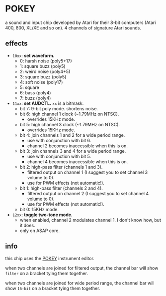 # POKEY

a sound and input chip developed by Atari for their 8-bit computers (Atari 400, 800, XL/XE and so on). 4 channels of signature Atari sounds.

## effects

- `10xx`: **set waveform.**
  - 0: harsh noise (poly5+17)
  - 1: square buzz (poly5)
  - 2: weird noise (poly4+5)
  - 3: square buzz (poly5)
  - 4: soft noise (poly17)
  - 5: square
  - 6: bass (poly4)
  - 7: buzz (poly4)
- `11xx`: **set AUDCTL.** `xx` is a bitmask.
  - bit 7: 9-bit poly mode. shortens noise.
  - bit 6: high channel 1 clock (~1.79MHz on NTSC).
    - overrides 15KHz mode.
  - bit 5: high channel 3 clock (~1.79MHz on NTSC).
    - overrides 15KHz mode.
  - bit 4: join channels 1 and 2 for a wide period range.
    - use with conjunction with bit 6.
    - channel 2 becomes inaccessible when this is on.
  - bit 3: join channels 3 and 4 for a wide period range.
    - use with conjunction with bit 5.
    - channel 4 becomes inaccessible when this is on.
  - bit 2: high-pass filter (channels 1 and 3).
    - filtered output on channel 1 (I suggest you to set channel 3 volume to 0).
    - use for PWM effects (not automatic!).
  - bit 1: high-pass filter (channels 2 and 4).
    - filtered output on channel 2 (I suggest you to set channel 4 volume to 0).
    - use for PWM effects (not automatic!).
  - bit 0: 15KHz mode.
- `12xx`: **toggle two-tone mode.**
  - when enabled, channel 2 modulates channel 1. I don't know how, but it does.
  - only on ASAP core.

## info

this chip uses the [POKEY](../4-instrument/pokey.md) instrument editor.

when two channels are joined for filtered output, the channel bar will show `filter` on a bracket tying them together.

when two channels are joined for wide period range, the channel bar will show `16-bit` on a bracket tying them together.
